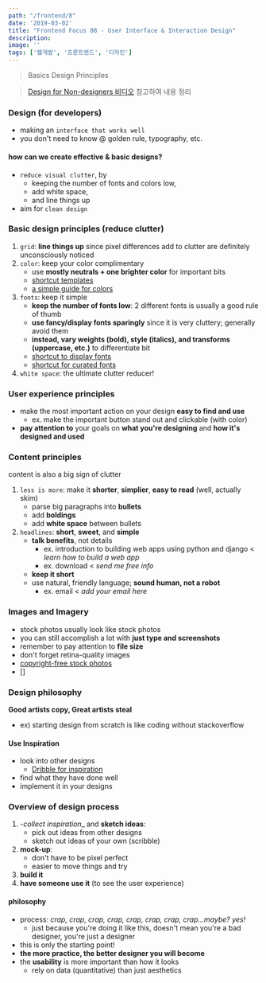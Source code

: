 ```yaml
---
path: "/frontend/8"
date: '2019-03-02'
title: "Frontend Focus 08 - User Interface & Interaction Design"
description: 
image: ''
tags: ['웹개발', '프론트엔드', '디자인']
---
```

> Basics Design Principles

> [Design for Non-designers 비디오](https://www.youtube.com/watch?v=ZbrzdMaumNk&feature=youtu.be) 참고하여 내용 정리

### Design (for developers)
- making an `interface that works well`
- you don't need to know @ golden rule, typography, etc.

#### how can we create effective & basic designs?
- `reduce visual clutter`, by
    - keeping the number of fonts and colors low,
    - add white space,
    - and line things up
- aim for `clean design`

### Basic design principles (reduce clutter)
1. `grid`: __line things up__ since pixel differences add to clutter are definitely unconsciously noticed
2. `color`: keep your color complimentary
    - use __mostly neutrals + one brighter color__ for important bits
    - [shortcut templates](https://www.colourlovers.com/palettes/most-loved/all-time/meta)
    - [a simple guide for colors](https://www.smashingmagazine.com/2016/04/web-developer-guide-color/)
3. `fonts`: keep it simple
    - __keep the number of fonts low__: 2 different fonts is usually a good rule of thumb
    - __use fancy/display fonts sparingly__ since it is very cluttery; generally avoid them
    - __instead, vary weights (bold), style (italics), and transforms (uppercase, etc.)__ to differentiate bit
    - [shortcut to display fonts](https://beautifulwebtype.com/)
    - [shortcut for curated fonts](https://www.typewolf.com/)
4. `white space`: the ultimate clutter reducer!

### User experience principles
- make the most important action on your design __easy to find and use__
    - ex. make the important button stand out and clickable (with color)
- __pay attention to__ your goals on __what you're designing__ and __how it's designed and used__

### Content principles
content is also a big sign of clutter
1. `less is more`: make it __shorter__, __simplier__, __easy to read__ (well, actually skim)
    - parse big paragraphs into __bullets__
    - add __boldings__
    - add __white space__ between bullets
2. `headlines`: __short__, __sweet__, and __simple__
    - __talk benefits__, not details
        - ex. introduction to building web apps using python and django < _learn how to build a web app_
        - ex. download < _send me free info_
    - __keep it short__
    - use natural, friendly language; __sound human, not a robot__
        - ex. email < _add your email here_

### Images and Imagery
- stock photos usually look like stock photos
- you can still accomplish a lot with __just type and screenshots__
- remember to pay attention to __file size__
- don't forget retina-quality images
- [copyright-free stock photos](https://unsplash.com/)
- []

### Design philosophy
__Good artists copy, Great artists steal__
- ex) starting design from scratch is like coding without stackoverflow

#### Use Inspiration
- look into other designs
    - [Dribble for inspiration](https://dribbble.com/)
- find what they have done well
- implement it in your designs

### Overview of design process
1. _-collect inspiration__ and __sketch ideas__:
    - pick out ideas from other designs
    - sketch out ideas of your own (scribble)
2. __mock-up__:
    - don't have to be pixel perfect
    - easier to move things and try
3. __build it__
4. __have someone use it__ (to see the user experience)

#### philosophy
- process: _crap, crap, crap, crap, crap, crap, crap, crap...maybe? yes!_
    - just because you're doing it like this, doesn't mean you're a bad designer, you're just a designer
- this is only the starting point!
- __the more practice, the better designer you will become__
- the __usability__ is more important than how it looks
    - rely on data (quantitative) than just aesthetics